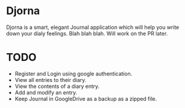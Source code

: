 Djorna
=======

Djorna is a smart, elegant Journal application which will help you write down your dialy feelings. Blah blah blah. Will work on the PR later.

TODO
====
- Register and Login using google authentication.
- View all entries to their diary.
- View the contents of a diary entry.
- Add and modify an entry.
- Keep Journal in GoogleDrive as a backup as a zipped file. 
